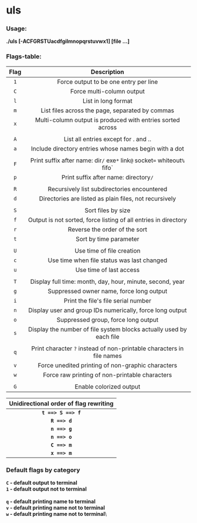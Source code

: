 # uls

### Usage:
**./uls [-ACFGRSTUacdfgilmnopqrstuvwx1] [file ...]**

### Flags-table:

| Flag |                         Description                                    |
|:----:|:----------------------------------------------------------------------:|
|  `1` | Force output to be one entry per line                                  |
|  `C` | Force multi-column output                                              |
|  `l` | List in long format                                                    |
|  `m` | List files across the page, separated by commas                        |
|  `x` | Multi-column output is produced with entries sorted across             |
|      |                                                                        |
|  `A` | List all entries except for . and ..                                   |
|  `a` | Include directory entries whose names begin with a dot                 |
|      |                                                                        |
|  `F` | Print suffix after name: dir`/` exe`*` link`@` socket`=` whiteout`%` fifo`|` |
|  `p` | Print suffix after name: directory`/`                                  |
|      |                                                                        |
|  `R` | Recursively list subdirectories encountered                            |
|  `d` | Directories are listed as plain files, not recursively                 |
|      |                                                                        |
|  `S` | Sort files by size                                                     |
|  `f` | Output is not sorted, force listing of all entries in directory        |
|  `r` | Reverse the order of the sort                                          |
|  `t` | Sort by time parameter                                                 |
|      |                                                                        |
|  `U` | Use time of file creation                                              |
|  `c` | Use time when file status was last changed                             |
|  `u` | Use time of last access                                                |
|      |                                                                        |
|  `T` | Display full time: month, day, hour, minute, second, year              |
|  `g` | Suppressed owner name, force long output                               |
|  `i` | Print the file's file serial number                                    |
|  `n` | Display user and group IDs numerically, force long output              |
|  `o` | Suppressed group, force long output                                    |
|  `s` | Display the number of file system blocks actually used by each file    |
|      |                                                                        |
|  `q` | Print character `?` instead of non-printable characters in file names  |
|  `v` | Force unedited printing of non-graphic characters                      |
|  `w` | Force raw printing of non-printable characters                         |
|      |                                                                        |
|  `G` | Enable colorized output                                                |

|           Unidirectional order of flag rewriting          |
|:---------------------------------------------------------:|
|                    **`t ==> S ==> f`**                    |
|                       **`R ==> d`**                       |
|                       **`n ==> g`**                       |
|                       **`n ==> o`**                       |
|                       **`C ==> m`**                       |
|                       **`x ==> m`**                       |

### Default flags by category

**`C` - default output to terminal**\
**`1` - default output not to terminal**\
\
**`q` - default printing name to terminal**\
**`v` - default printing name not to terminal**\
**`w` - default printing name not to terminal**\

